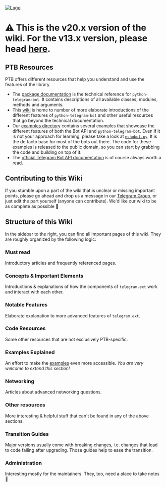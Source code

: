[![Logo](https://github.com/python-telegram-bot/logos/raw/master/logo-text/png/ptb-logo-text_768.png)](https://python-telegram-bot.org/)

# ⚠️ This is the v20.x version of the wiki. For the v13.x version, please head [here](https://github.com/python-telegram-bot/v13.x-wiki/wiki).

## PTB Resources

PTB offers different resources that help you understand and use the features of the library.

-   The [package documentation][] is the technical reference for
    `python-telegram-bot`. It contains descriptions of all available
    classes, modules, methods and arguments.
-   This [wiki][] is home to number of more elaborate introductions of
    the different features of `python-telegram-bot` and other useful
    resources that go beyond the technical documentation.
-   Our [examples directory][] contains several examples that showcase
    the different features of both the Bot API and
    `python-telegram-bot`. Even if it is not your approach for learning,
    please take a look at [`echobot.py`](https://docs.python-telegram-bot.org/en/stable/examples.echobot.html). It is the de facto base for most
    of the bots out there. The code for these examples is released to
    the public domain, so you can start by grabbing the code and
    building on top of it.
-   The [official Telegram Bot API documentation][] is of course always
    worth a read.


[package documentation]: https://python-telegram-bot.readthedocs.io/
[wiki]: https://github.com/python-telegram-bot/python-telegram-bot/wiki/
[examples directory]: https://docs.python-telegram-bot.org/examples.html
[official Telegram Bot API documentation]: https://core.telegram.org/bots/api


## Contributing to this Wiki
If you stumble upon a part of the wiki that is unclear or missing important points, please go ahead and drop us a message in our [Telegram Group](https://t.me/pythontelegrambotgroup), or just edit the part yourself (anyone can contribute). We'd like our wiki to be as complete as possible 🙂

## Structure of this Wiki

In the sidebar to the right, you can find all important pages of this wiki. They are roughly organized by the following logic:

### Must read

Introductory articles and frequently referenced pages.

### Concepts & Important Elements

Introductions & explanations of how the components of `telegram.ext` work and interact with each other.

### Notable Features

Elaborate explanation to more advanced features of `telegram.ext`.

### Code Resources

Some other resources that are not exclusively PTB-specific.

### Examples Explained

An effort to make the [examples](https://github.com/python-telegram-bot/python-telegram-bot/tree/master/examples) even more accessible.
*You are very welcome to extend this section!*

### Networking

Articles about advanced networking questions.

### Other resources

More interesting & helpful stuff that can't be found in any of the above sections.

### Transition Guides

Major versions usually come with breaking changes, i.e. changes that lead to code failing after upgrading. Those guides help to ease the transition.

### Administration

Interesting mostly for the maintainers. They, too, need a place to take notes 🙂